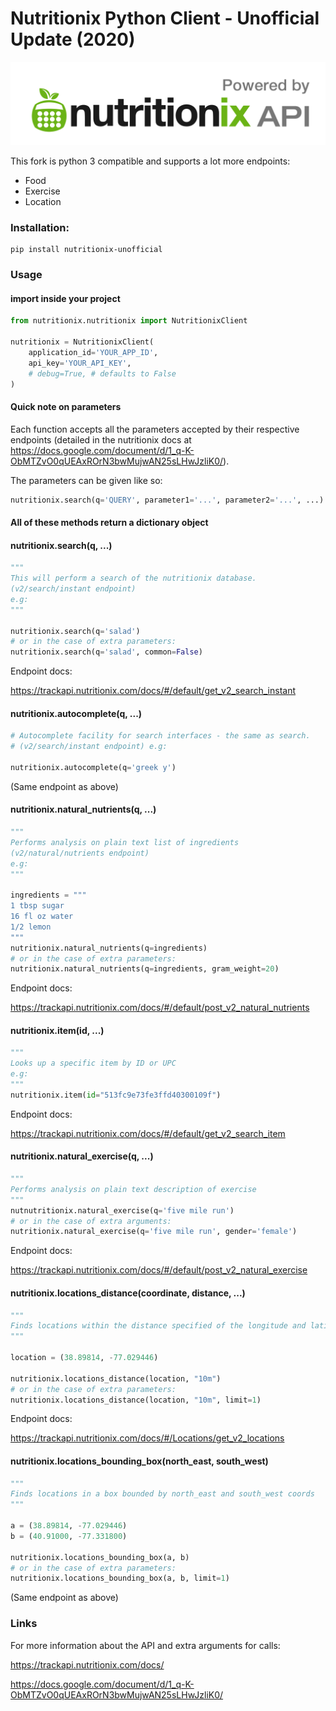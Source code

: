 Nutritionix Python Client - Unofficial Update (2020)
==================================

![alt text](attributions/NutritionixAPI_hires_flat.png)

This fork is python 3 compatible and supports a lot more endpoints:
- Food
- Exercise
- Location

### Installation:

```
pip install nutritionix-unofficial
```

### Usage

#### import inside your project

```py
from nutritionix.nutritionix import NutritionixClient

nutritionix = NutritionixClient(
    application_id='YOUR_APP_ID',
    api_key='YOUR_API_KEY',
    # debug=True, # defaults to False
)

```

#### Quick note on parameters

Each function accepts all the parameters accepted by their respective endpoints (detailed in the nutritionix docs at https://docs.google.com/document/d/1_q-K-ObMTZvO0qUEAxROrN3bwMujwAN25sLHwJzliK0/).

The parameters can be given like so:
```py
nutritionix.search(q='QUERY', parameter1='...', parameter2='...', ...)
```
#### All of these methods return a dictionary object

#### nutritionix.search(q, ...)
```py
"""
This will perform a search of the nutritionix database.
(v2/search/instant endpoint)
e.g:
"""

nutritionix.search(q='salad')
# or in the case of extra parameters:
nutritionix.search(q='salad', common=False)
```

Endpoint docs:

https://trackapi.nutritionix.com/docs/#/default/get_v2_search_instant

#### nutritionix.autocomplete(q, ...)
```py
# Autocomplete facility for search interfaces - the same as search.
# (v2/search/instant endpoint) e.g:

nutritionix.autocomplete(q='greek y')
```

(Same endpoint as above)

#### nutritionix.natural_nutrients(q, ...)

```py
"""
Performs analysis on plain text list of ingredients
(v2/natural/nutrients endpoint)
e.g:
"""

ingredients = """
1 tbsp sugar
16 fl oz water
1/2 lemon
"""
nutritionix.natural_nutrients(q=ingredients)
# or in the case of extra parameters:
nutritionix.natural_nutrients(q=ingredients, gram_weight=20)
```

Endpoint docs:

https://trackapi.nutritionix.com/docs/#/default/post_v2_natural_nutrients

#### nutritionix.item(id, ...)

```py
"""
Looks up a specific item by ID or UPC
e.g:
"""
nutritionix.item(id="513fc9e73fe3ffd40300109f")

```

Endpoint docs:

https://trackapi.nutritionix.com/docs/#/default/get_v2_search_item

#### nutritionix.natural_exercise(q, ...)

```py
"""
Performs analysis on plain text description of exercise
"""
nutnutritionix.natural_exercise(q='five mile run')
# or in the case of extra arguments:
nutritionix.natural_exercise(q='five mile run', gender='female')
```

Endpoint docs:

https://trackapi.nutritionix.com/docs/#/default/post_v2_natural_exercise

#### nutritionix.locations_distance(coordinate, distance, ...)

```py
"""
Finds locations within the distance specified of the longitude and latitude coordinate
"""

location = (38.89814, -77.029446)

nutritionix.locations_distance(location, "10m")
# or in the case of extra parameters:
nutritionix.locations_distance(location, "10m", limit=1)
```

Endpoint docs:

https://trackapi.nutritionix.com/docs/#/Locations/get_v2_locations

#### nutritionix.locations_bounding_box(north_east, south_west)

```py
"""
Finds locations in a box bounded by north_east and south_west coords
"""

a = (38.89814, -77.029446)
b = (40.91000, -77.331800)

nutritionix.locations_bounding_box(a, b)
# or in the case of extra parameters:
nutritionix.locations_bounding_box(a, b, limit=1)
```

(Same endpoint as above)

### Links
For more information about the API and extra arguments for calls:

https://trackapi.nutritionix.com/docs/

https://docs.google.com/document/d/1_q-K-ObMTZvO0qUEAxROrN3bwMujwAN25sLHwJzliK0/
